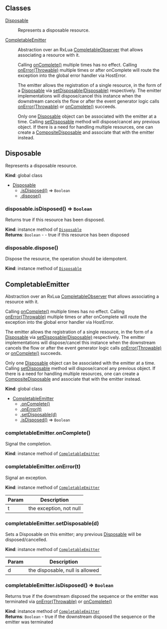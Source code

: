 ## Classes

<dl>
<dt><a href="#Disposable">Disposable</a></dt>
<dd><p>Represents a disposable resource.</p>
</dd>
<dt><a href="#CompletableEmitter">CompletableEmitter</a></dt>
<dd><p>Abstraction over an RxLua <a href="CompletableObserver">CompletableObserver</a> that allows associating
a resource with it.</p>
<p>Calling <a href="#CompletableEmitter+onComplete">onComplete()</a> multiple times has no effect.
Calling <a href="#CompletableEmitter+onError">onError(Throwable)</a> multiple times or after onComplete will route the
exception into the global error handler via HostError.</p>
<p>The emitter allows the registration of a single resource, in the form of a <a href="#Disposable">Disposable</a>
via <a href="#CompletableEmitter+setDisposable">setDisposable(Disposable)</a> respectively. The emitter implementations will 
dispose/cancel this instance when the downstream cancels the flow or after the event 
generator logic calls <a href="#CompletableEmitter+onError">onError(Throwable)</a> or <a href="#CompletableEmitter+onComplete">onComplete()</a> succeeds.</p>
<p>Only one <a href="#Disposable">Disposable</a> object can be associated with the emitter at
a time. Calling <a href="setDisposable">setDisposable</a> method will dispose/cancel any previous object. If there
is a need for handling multiple resources, one can create a <a href="CompositeDisposable">CompositeDisposable</a>
and associate that with the emitter instead.</p>
</dd>
</dl>

<a name="Disposable"></a>

## Disposable
Represents a disposable resource.

**Kind**: global class  

* [Disposable](#Disposable)
    * [.isDisposed()](#Disposable+isDisposed) ⇒ <code>Boolean</code>
    * [.dispose()](#Disposable+dispose)

<a name="Disposable+isDisposed"></a>

### disposable.isDisposed() ⇒ <code>Boolean</code>
Returns true if this resource has been disposed.

**Kind**: instance method of [<code>Disposable</code>](#Disposable)  
**Returns**: <code>Boolean</code> - - true if this resource has been disposed  
<a name="Disposable+dispose"></a>

### disposable.dispose()
Dispose the resource, the operation should be idempotent.

**Kind**: instance method of [<code>Disposable</code>](#Disposable)  
<a name="CompletableEmitter"></a>

## CompletableEmitter
Abstraction over an RxLua [CompletableObserver](CompletableObserver) that allows associating
a resource with it.

Calling [onComplete()](#CompletableEmitter+onComplete) multiple times has no effect.
Calling [onError(Throwable)](#CompletableEmitter+onError) multiple times or after onComplete will route the
exception into the global error handler via HostError.

The emitter allows the registration of a single resource, in the form of a [Disposable](#Disposable)
via [setDisposable(Disposable)](#CompletableEmitter+setDisposable) respectively. The emitter implementations will 
dispose/cancel this instance when the downstream cancels the flow or after the event 
generator logic calls [onError(Throwable)](#CompletableEmitter+onError) or [onComplete()](#CompletableEmitter+onComplete) succeeds.

Only one [Disposable](#Disposable) object can be associated with the emitter at
a time. Calling [setDisposable](setDisposable) method will dispose/cancel any previous object. If there
is a need for handling multiple resources, one can create a [CompositeDisposable](CompositeDisposable)
and associate that with the emitter instead.

**Kind**: global class  

* [CompletableEmitter](#CompletableEmitter)
    * [.onComplete()](#CompletableEmitter+onComplete)
    * [.onError(t)](#CompletableEmitter+onError)
    * [.setDisposable(d)](#CompletableEmitter+setDisposable)
    * [.isDisposed()](#CompletableEmitter+isDisposed) ⇒ <code>Boolean</code>

<a name="CompletableEmitter+onComplete"></a>

### completableEmitter.onComplete()
Signal the completion.

**Kind**: instance method of [<code>CompletableEmitter</code>](#CompletableEmitter)  
<a name="CompletableEmitter+onError"></a>

### completableEmitter.onError(t)
Signal an exception.

**Kind**: instance method of [<code>CompletableEmitter</code>](#CompletableEmitter)  

| Param | Description |
| --- | --- |
| t | the exception, not null |

<a name="CompletableEmitter+setDisposable"></a>

### completableEmitter.setDisposable(d)
Sets a Disposable on this emitter; any previous [Disposable](#Disposable)
will be disposed/cancelled.

**Kind**: instance method of [<code>CompletableEmitter</code>](#CompletableEmitter)  

| Param | Description |
| --- | --- |
| d | the disposable, null is allowed |

<a name="CompletableEmitter+isDisposed"></a>

### completableEmitter.isDisposed() ⇒ <code>Boolean</code>
Returns true if the downstream disposed the sequence or the
emitter was terminated via [onError(Throwable)](#CompletableEmitter+onError) or
[onComplete()](#CompletableEmitter+onComplete)

**Kind**: instance method of [<code>CompletableEmitter</code>](#CompletableEmitter)  
**Returns**: <code>Boolean</code> - true if the downstream disposed the sequence or the emitter was terminated